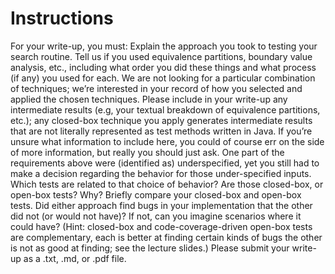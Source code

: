 # Instructions

For your write-up, you must:
Explain the approach you took to testing your search routine. Tell us if you used equivalence partitions, boundary value analysis, etc., including what order you did these things and what process (if any) you used for each. We are not looking for a particular combination of techniques; we’re interested in your record of how you selected and applied the chosen techniques. Please include in your write-up any intermediate results (e.g, your textual breakdown of equivalence partitions, etc.); any closed-box technique you apply generates intermediate results that are not literally represented as test methods written in Java. If you’re unsure what information to include here, you could of course err on the side of more information, but really you should just ask.
One part of the requirements above were (identified as) underspecified, yet you still had to make a decision regarding the behavior for those under-specified inputs. Which tests are related to that choice of behavior? Are those closed-box, or open-box tests? Why?
Briefly compare your closed-box and open-box tests. Did either approach find bugs in your implementation that the other did not (or would not have)? If not, can you imagine scenarios where it could have? (Hint: closed-box and code-coverage-driven open-box tests are complementary, each is better at finding certain kinds of bugs the other is not as good at finding; see the lecture slides.)
Please submit your write-up as a .txt, .md, or .pdf file.

#